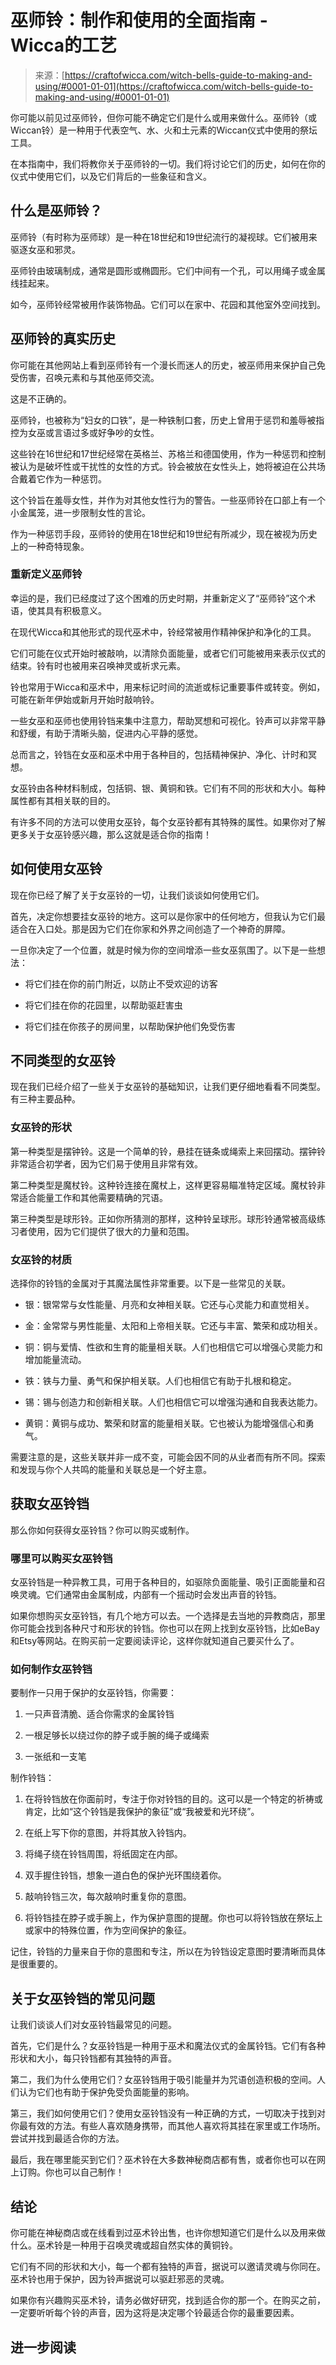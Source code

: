 <!--yml

类别：未分类

日期：2024年06月12日 18:10:09

-->

# 巫师铃：制作和使用的全面指南 - Wicca的工艺

> 来源：[https://craftofwicca.com/witch-bells-guide-to-making-and-using/#0001-01-01](https://craftofwicca.com/witch-bells-guide-to-making-and-using/#0001-01-01)

你可能以前见过巫师铃，但你可能不确定它们是什么或用来做什么。巫师铃（或Wiccan铃）是一种用于代表空气、水、火和土元素的Wiccan仪式中使用的祭坛工具。

在本指南中，我们将教你关于巫师铃的一切。我们将讨论它们的历史，如何在你的仪式中使用它们，以及它们背后的一些象征和含义。

## 什么是巫师铃？

巫师铃（有时称为巫师球）是一种在18世纪和19世纪流行的凝视球。它们被用来驱逐女巫和邪灵。

巫师铃由玻璃制成，通常是圆形或椭圆形。它们中间有一个孔，可以用绳子或金属线挂起来。

如今，巫师铃经常被用作装饰物品。它们可以在家中、花园和其他室外空间找到。

## 巫师铃的真实历史

你可能在其他网站上看到巫师铃有一个漫长而迷人的历史，被巫师用来保护自己免受伤害，召唤元素和与其他巫师交流。

这是不正确的。

巫师铃，也被称为“妇女的口铁”，是一种铁制口套，历史上曾用于惩罚和羞辱被指控为女巫或言语过多或好争吵的女性。

这些铃在16世纪和17世纪经常在英格兰、苏格兰和德国使用，作为一种惩罚和控制被认为是破坏性或干扰性的女性的方式。铃会被放在女性头上，她将被迫在公共场合戴着它作为一种惩罚。

这个铃旨在羞辱女性，并作为对其他女性行为的警告。一些巫师铃在口部上有一个小金属笼，进一步限制女性的言论。

作为一种惩罚手段，巫师铃的使用在18世纪和19世纪有所减少，现在被视为历史上的一种奇特现象。

### 重新定义巫师铃

幸运的是，我们已经度过了这个困难的历史时期，并重新定义了“巫师铃”这个术语，使其具有积极意义。

在现代Wicca和其他形式的现代巫术中，铃经常被用作精神保护和净化的工具。

它们可能在仪式开始时被敲响，以清除负面能量，或者它们可能被用来表示仪式的结束。铃有时也被用来召唤神灵或祈求元素。

铃也常用于Wicca和巫术中，用来标记时间的流逝或标记重要事件或转变。例如，可能在新年伊始或新月开始时敲响铃。

一些女巫和巫师也使用铃铛来集中注意力，帮助冥想和可视化。铃声可以非常平静和舒缓，有助于清晰头脑，促进内心平静的感觉。

总而言之，铃铛在女巫和巫术中用于各种目的，包括精神保护、净化、计时和冥想。

女巫铃由各种材料制成，包括铜、银、黄铜和铁。它们有不同的形状和大小。每种属性都有其相关联的目的。

有许多不同的方法可以使用女巫铃，每个女巫铃都有其特殊的属性。如果你对了解更多关于女巫铃感兴趣，那么这就是适合你的指南！

## 如何使用女巫铃

现在你已经了解了关于女巫铃的一切，让我们谈谈如何使用它们。

首先，决定你想要挂女巫铃的地方。这可以是你家中的任何地方，但我认为它们最适合在入口处。那是因为它们在你家和外界之间创造了一个神奇的屏障。

一旦你决定了一个位置，就是时候为你的空间增添一些女巫氛围了。以下是一些想法：

+   将它们挂在你的前门附近，以防止不受欢迎的访客

+   将它们挂在你的花园里，以帮助驱赶害虫

+   将它们挂在你孩子的房间里，以帮助保护他们免受伤害

## 不同类型的女巫铃

现在我们已经介绍了一些关于女巫铃的基础知识，让我们更仔细地看看不同类型。有三种主要品种。

### 女巫铃的形状

第一种类型是摆钟铃。这是一个简单的铃，悬挂在链条或绳索上来回摆动。摆钟铃非常适合初学者，因为它们易于使用且非常有效。

第二种类型是魔杖铃。这种铃连接在魔杖上，这样更容易瞄准特定区域。魔杖铃非常适合能量工作和其他需要精确的咒语。

第三种类型是球形铃。正如你所猜测的那样，这种铃呈球形。球形铃通常被高级练习者使用，因为它们提供了很大的力量和范围。

### 女巫铃的材质

选择你的铃铛的金属对于其魔法属性非常重要。以下是一些常见的关联。

*   银：银常常与女性能量、月亮和女神相关联。它还与心灵能力和直觉相关。

+   金：金常常与男性能量、太阳和上帝相关联。它还与丰富、繁荣和成功相关。

+   铜：铜与爱情、性欲和生育的能量相关联。人们也相信它可以增强心灵能力和增加能量流动。

+   铁：铁与力量、勇气和保护相关联。人们也相信它有助于扎根和稳定。

+   锡：锡与创造力和创新相关联。人们也相信它可以增强沟通和自我表达能力。

+   黄铜：黄铜与成功、繁荣和财富的能量相关联。它也被认为能增强信心和勇气。

需要注意的是，这些关联并非一成不变，可能会因不同的从业者而有所不同。探索和发现与你个人共鸣的能量和关联总是一个好主意。

## 获取女巫铃铛

那么你如何获得女巫铃铛？你可以购买或制作。

### 哪里可以购买女巫铃铛

女巫铃铛是一种异教工具，可用于各种目的，如驱除负面能量、吸引正面能量和召唤灵魂。它们通常由金属制成，内部有一个摇动时会发出声音的铃铛。

如果你想购买女巫铃铛，有几个地方可以去。一个选择是去当地的异教商店，那里你可能会找到各种尺寸和形状的铃铛。你也可以在网上找到女巫铃铛，比如eBay和Etsy等网站。在购买前一定要阅读评论，这样你就知道自己要买什么了。

### 如何制作女巫铃铛

要制作一只用于保护的女巫铃铛，你需要：

1.  一只声音清脆、适合你需求的金属铃铛

1.  一根足够长以绕过你的脖子或手腕的绳子或绳索

1.  一张纸和一支笔

制作铃铛：

1.  在将铃铛放在你面前时，专注于你对铃铛的目的。这可以是一个特定的祈祷或肯定，比如“这个铃铛是我保护的象征”或“我被爱和光环绕”。

1.  在纸上写下你的意图，并将其放入铃铛内。

1.  将绳子绕在铃铛周围，将纸固定在内部。

1.  双手握住铃铛，想象一道白色的保护光环围绕着你。

1.  敲响铃铛三次，每次敲响时重复你的意图。

1.  将铃铛挂在脖子或手腕上，作为保护意图的提醒。你也可以将铃铛放在祭坛上或家中的特殊位置，作为空间保护的象征。

记住，铃铛的力量来自于你的意图和专注，所以在为铃铛设定意图时要清晰而具体是很重要的。

## 关于女巫铃铛的常见问题

让我们谈谈人们对女巫铃铛最常见的问题。

首先，它们是什么？女巫铃铛是一种用于巫术和魔法仪式的金属铃铛。它们有各种形状和大小，每只铃铛都有其独特的声音。

第二，我们为什么使用它们？女巫铃铛用于吸引能量并为咒语创造积极的空间。人们认为它们也有助于保护免受负面能量的影响。

第三，我们如何使用它们？使用女巫铃铛没有一种正确的方式，一切取决于找到对你最有效的方法。有些人喜欢随身携带，而其他人喜欢将其挂在家里或工作场所。尝试并找到最适合你的方法。

最后，我在哪里能买到它们？巫术铃在大多数神秘商店都有售，或者你也可以在网上订购。你也可以自己制作！

## 结论

你可能在神秘商店或在线看到过巫术铃出售，也许你想知道它们是什么以及用来做什么。巫术铃是一种用于召唤灵魂或超自然实体的黄铜铃。

它们有不同的形状和大小，每一个都有独特的声音，据说可以邀请灵魂与你同在。巫术铃也用于保护，因为铃声据说可以驱赶邪恶的灵魂。

如果你有兴趣购买巫术铃，请务必做好研究，找到适合你的那一个。在购买之前，一定要听听每个铃的声音，因为这将是决定哪个铃最适合你的最重要因素。

## 进一步阅读
